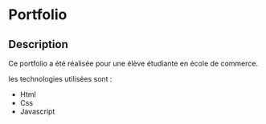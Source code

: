 # Portfolio

## Description

Ce portfolio a été réalisée pour une élève étudiante en école de commerce.

les technologies utilisées sont :

- Html
- Css
- Javascript
 
